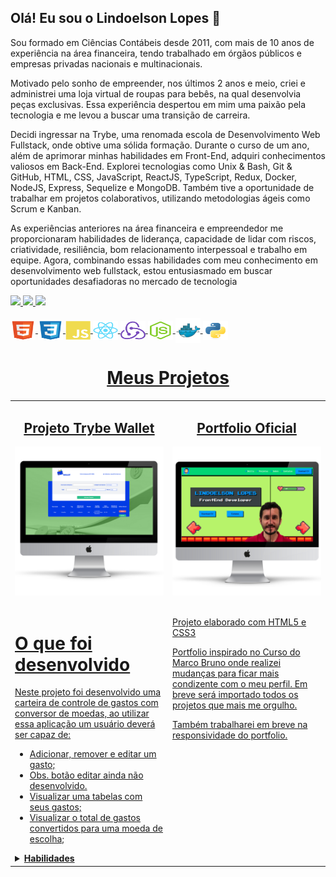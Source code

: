 ## Olá! Eu sou o Lindoelson Lopes 👋

<p>Sou formado em Ciências Contábeis desde 2011, com mais de 10 anos de experiência na área financeira, tendo trabalhado em órgãos públicos e empresas privadas nacionais e multinacionais.

Motivado pelo sonho de empreender, nos últimos 2 anos e meio, criei e administrei uma loja virtual de roupas para bebês, na qual desenvolvia peças exclusivas. Essa experiência despertou em mim uma paixão pela tecnologia e me levou a buscar uma transição de carreira.

Decidi ingressar na Trybe, uma renomada escola de Desenvolvimento Web Fullstack, onde obtive uma sólida formação. Durante o curso de um ano, além de aprimorar minhas habilidades em Front-End, adquiri conhecimentos valiosos em Back-End. Explorei tecnologias como Unix & Bash, Git & GitHub, HTML, CSS, JavaScript, ReactJS, TypeScript, Redux, Docker, NodeJS, Express, Sequelize e MongoDB. Também tive a oportunidade de trabalhar em projetos colaborativos, utilizando metodologias ágeis como Scrum e Kanban.

As experiências anteriores na área financeira e empreendedor me proporcionaram habilidades de liderança, capacidade de lidar com riscos, criatividade, resiliência, bom relacionamento interpessoal e trabalho em equipe. Agora, combinando essas habilidades com meu conhecimento em desenvolvimento web fullstack, estou entusiasmado em buscar oportunidades desafiadoras no mercado de tecnologia</p>


<div>
  <a href="https://github.com/lindoelsonLopes">
  <img height="120em" src="https://github-readme-stats.vercel.app/api?username=lindoelsonLopes&show_icons=true&theme=dracula&include_all_commits=true&count_private=true"/>
  <img height="120em" src="https://github-readme-stats.vercel.app/api/top-langs/?username=lindoelsonLopes&layout=compact&langs_count=7&theme=dracula"/>    
  <img width="200px" align="rigth" src="https://user-images.githubusercontent.com/90987627/153871922-9b094285-9217-4077-99a3-12e9a2102e47.png"/>
</div>
  
<div style="display: inline_block"><br>
  <img align="center" alt="Lopes-HTML" height="30" width="40" src="https://raw.githubusercontent.com/devicons/devicon/master/icons/html5/html5-original.svg">
  <img align="center" alt="Lopes-CSS" height="30" width="40" src="https://raw.githubusercontent.com/devicons/devicon/master/icons/css3/css3-original.svg">
  <img align="center" alt="Lopes-Js" height="30" width="40" src="https://raw.githubusercontent.com/devicons/devicon/master/icons/javascript/javascript-plain.svg">  
  <img align="center" alt="Lopes-React" height="30" width="40" src="https://raw.githubusercontent.com/devicons/devicon/master/icons/react/react-original.svg">
  <img align="center" alt="Lopes-Redux" height="30" width="40" src="https://raw.githubusercontent.com/devicons/devicon/master/icons/redux/redux-original.svg">
  <img align="center" alt="Lopes-Nodejs" height="30" width="40" src="https://raw.githubusercontent.com/devicons/devicon/master/icons/nodejs/nodejs-original.svg">
  <img align="center" alt="Lopes-Docker" height="40" width="40" src="https://raw.githubusercontent.com/devicons/devicon/master/icons/docker/docker-original.svg">
  <img align="center" alt="Lopes-Python" height="30" width="40" src="https://raw.githubusercontent.com/devicons/devicon/master/icons/python/python-original.svg">
  
</div>
<h1 align="center">Meus Projetos</h1>
<table>
  <tr>
    <td valign="top" width="50%">
    <h2 align="center"><a href="https://github.com/lindoelsonLopes/TrybeWallet" target="_blank">Projeto Trybe Wallet</a></h2>
    <a href="https://trybe-wallet-rho.vercel.app/" target="_blank"><img width="100%" src="./imagens/tabelaWallet.png" alt="preview do projeto" /></a>
    <br>
    <br>
    <h1>O que foi desenvolvido</h1>

Neste projeto foi desenvolvido uma carteira de controle de gastos com conversor de moedas, ao utilizar essa aplicação um usuário deverá ser capaz de:

- Adicionar, remover e editar um gasto; 
- Obs. botão editar ainda não desenvolvido.
- Visualizar uma tabelas com seus gastos;
- Visualizar o total de gastos convertidos para uma moeda de escolha;

<details>
<summary><strong>Habilidades</strong></summary>
Neste projeto, foi trabalhado as seguintes habilidades:

- Criar um store Redux em aplicações React

- Criar reducers no Redux em aplicações React

- Criar actions no Redux em aplicações React

- Criar dispatchers no Redux em aplicações React

- Conectar Redux aos componentes React

- Criar actions assíncronas na sua aplicação React que faz uso de Redux.
</details>
    </td>
    <td valign="top" width="50%">
    <h2 align="center"><a href="https://github.com/lindoelsonLopes/PortfolioOficial" target="_blank">Portfolio Oficial</a></h2>
    <a href="https://portfolio-oficial-pi.vercel.app/"><img width="100%" src="./imagens/PortfolioOficial.png" alt="preview do portfolio" /></a>
    <br>
    <br>
    <p>Projeto elaborado com HTML5 e CSS3 </p>
    <p>Portfolio inspirado no Curso do <a href="https://www.youtube.com/c/MarcoBrunoDev" target="_blank">Marco Bruno </a>onde realizei mudanças para ficar mais condizente com o meu perfil. Em breve será importado todos os projetos que mais me orgulho.</p>
    <p>Também trabalharei em breve na responsividade do portfolio.</p>
    </td>
  </tr>
</table>
